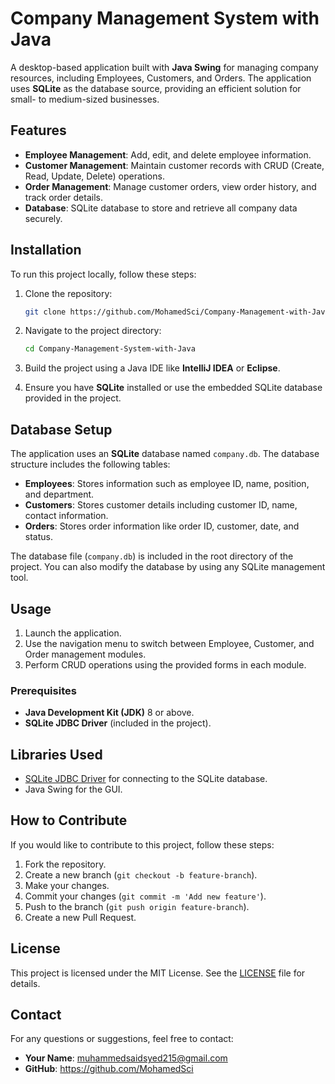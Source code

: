 
# Company Management System with Java

A desktop-based application built with **Java Swing** for managing company resources, including Employees, Customers, and Orders. The application uses **SQLite** as the database source, providing an efficient solution for small- to medium-sized businesses.

## Features

- **Employee Management**: Add, edit, and delete employee information.
- **Customer Management**: Maintain customer records with CRUD (Create, Read, Update, Delete) operations.
- **Order Management**: Manage customer orders, view order history, and track order details.
- **Database**: SQLite database to store and retrieve all company data securely.


## Installation

To run this project locally, follow these steps:

1. Clone the repository:
   ```bash
   git clone https://github.com/MohamedSci/Company-Management-with-Java.git
   ```

2. Navigate to the project directory:
   ```bash
   cd Company-Management-System-with-Java
   ```

3. Build the project using a Java IDE like **IntelliJ IDEA** or **Eclipse**.

4. Ensure you have **SQLite** installed or use the embedded SQLite database provided in the project.

## Database Setup

The application uses an **SQLite** database named `company.db`. The database structure includes the following tables:

- **Employees**: Stores information such as employee ID, name, position, and department.
- **Customers**: Stores customer details including customer ID, name, contact information.
- **Orders**: Stores order information like order ID, customer, date, and status.

The database file (`company.db`) is included in the root directory of the project. You can also modify the database by using any SQLite management tool.

## Usage

1. Launch the application.
2. Use the navigation menu to switch between Employee, Customer, and Order management modules.
3. Perform CRUD operations using the provided forms in each module.

### Prerequisites

- **Java Development Kit (JDK)** 8 or above.
- **SQLite JDBC Driver** (included in the project).

## Libraries Used

- [SQLite JDBC Driver](https://github.com/xerial/sqlite-jdbc) for connecting to the SQLite database.
- Java Swing for the GUI.

## How to Contribute

If you would like to contribute to this project, follow these steps:

1. Fork the repository.
2. Create a new branch (`git checkout -b feature-branch`).
3. Make your changes.
4. Commit your changes (`git commit -m 'Add new feature'`).
5. Push to the branch (`git push origin feature-branch`).
6. Create a new Pull Request.

## License

This project is licensed under the MIT License. See the [LICENSE](LICENSE) file for details.

## Contact

For any questions or suggestions, feel free to contact:

- **Your Name**: muhammedsaidsyed215@gmail.com
- **GitHub**: https://github.com/MohamedSci
